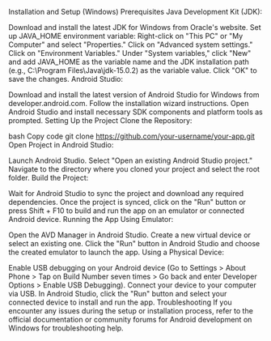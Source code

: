 Installation and Setup (Windows)
Prerequisites
Java Development Kit (JDK):

Download and install the latest JDK for Windows from Oracle's website.
Set up JAVA_HOME environment variable:
Right-click on "This PC" or "My Computer" and select "Properties."
Click on "Advanced system settings."
Click on "Environment Variables."
Under "System variables," click "New" and add JAVA_HOME as the variable name and the JDK installation path (e.g., C:\Program Files\Java\jdk-15.0.2) as the variable value.
Click "OK" to save the changes.
Android Studio:

Download and install the latest version of Android Studio for Windows from developer.android.com.
Follow the installation wizard instructions.
Open Android Studio and install necessary SDK components and platform tools as prompted.
Setting Up the Project
Clone the Repository:

bash
Copy code
git clone https://github.com/your-username/your-app.git
Open Project in Android Studio:

Launch Android Studio.
Select "Open an existing Android Studio project."
Navigate to the directory where you cloned your project and select the root folder.
Build the Project:

Wait for Android Studio to sync the project and download any required dependencies.
Once the project is synced, click on the "Run" button or press Shift + F10 to build and run the app on an emulator or connected Android device.
Running the App
Using Emulator:

Open the AVD Manager in Android Studio.
Create a new virtual device or select an existing one.
Click the "Run" button in Android Studio and choose the created emulator to launch the app.
Using a Physical Device:

Enable USB debugging on your Android device (Go to Settings > About Phone > Tap on Build Number seven times > Go back and enter Developer Options > Enable USB Debugging).
Connect your device to your computer via USB.
In Android Studio, click the "Run" button and select your connected device to install and run the app.
Troubleshooting
If you encounter any issues during the setup or installation process, refer to the official documentation or community forums for Android development on Windows for troubleshooting help.

